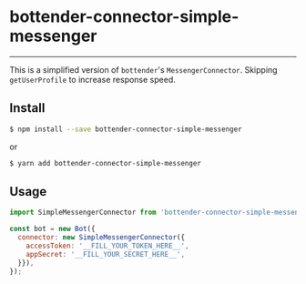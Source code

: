 # bottender-connector-simple-messenger

---

This is a simplified version of `bottender`'s `MessengerConnector`. Skipping `getUserProfile` to increase response speed.

## Install

```sh
$ npm install --save bottender-connector-simple-messenger
```

or

```sh
$ yarn add bottender-connector-simple-messenger
```

## Usage

```js
import SimpleMessengerConnector from 'bottender-connector-simple-messenger';

const bot = new Bot({
  connector: new SimpleMessengerConnector({
    accessToken: '__FILL_YOUR_TOKEN_HERE__',
    appSecret: '__FILL_YOUR_SECRET_HERE__',
  }}),
});
```
